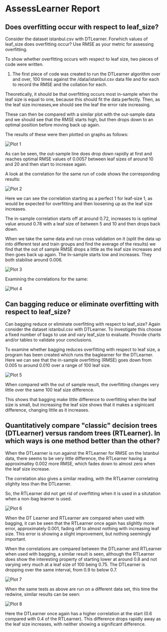 # AssessLearner Report

## Does overfitting occur with respect to leaf_size? 

Consider the dataset istanbul.csv with DTLearner. Forwhich values of leaf_size does overfitting occur? Use RMSE as your metric for assessing overfitting.

To show whether overfitting occurs with respect to leaf size, two pieces of code were written.

1) The first piece of code was created to run the DTLearner algorithm over and over, 100 times against the /data/istanbul.csv data file and for each to record the RMSE and the collation for each.

Theoretically, it should be that overfitting occurs most in-sample when the leaf size is equal to one, because this should fit the data perfectly. Then, as the leaf size increases,we should see the leaf the error rate increasing.

These can then be compared with a similar plot with the out-sample data and we should see that the RMSE starts high, but then drops down to an optimal position before moving back up again.

The results of these were then plotted on graphs as follows:

![Plot 1](https://github.com/Liveo123/AssessLearner/blob/master/plot1.png)

As can be seen, the out-sample line does drop down rapidly at first and reaches optimal RMSE values of 0.0057 between leaf sizes of around 10 and 20 and then start to increase again.

A look at the correlation for the same run of code shows the corresponding results:

![Plot 2](https://github.com/Liveo123/AssessLearner/blob/master/plot2.png)

Here we can see the correlation starting as a perfect 1 for leaf-size 1, as would be expected for overfitting and then loosening up as the leaf size increases.

The in-sample correlation starts off at around 0.72, increases to is optimal value around 0.78 with a leaf size of between 5 and 10 and then drops back down.

When we take the same data and run cross validation on it (split the data up into different test and train groups and find the average of the results) we find that the out of sample RMSE drops a little as the leaf size increases and then goes back up again. The In-sample starts low and increases. They both stabilise around 0.006.

![Plot 3](https://github.com/Liveo123/AssessLearner/blob/master/plot3.png)

Examining the correlations for the same:

![Plot 4](https://github.com/Liveo123/AssessLearner/blob/master/plot4.png)



## Can bagging reduce or eliminate overfitting with respect to leaf_size?

Can bagging reduce or eliminate overfitting with respect to leaf_size? Again consider the dataset istanbul.csv with DTLearner. To investigate this choose a fixed number of bags to use and vary leaf_size to evaluate. Provide charts and/or tables to validate your conclusions.

To examine whether bagging reduces overfitting with respect to leaf size, a program has been created which runs the baglearner for the DTLearner. Here we can see that the in-sample overfitting (RMSE) goes down from 0.005 to around 0.010 over a range of 100 leaf size. 

![Plot 5](https://github.com/Liveo123/AssessLearner/blob/master/plot5.png)

When compared with the out of sample result, the overfitting changes very little over the same 100 leaf size difference.

This shows that bagging make little difference to overfitting when the leaf size is small, but increasing the leaf size shows that it makes a siginicant difference, changing little as it increases.

## Quantitatively compare "classic" decision trees (DTLearner) versus random trees (RTLearner). In which ways is one method better than the other?

When the DTLearner is run against the RTLearner for RMSE on the Istanbul data, there seems to be very little difference, the RTLearner having a approximatley 0.002 more RMSE, which fades down to almost zero when the leaf size increase.

The correlation also gives a similar reading, with the RTLearner correlating slighlty less than the DTLearner.

So, the RTLearner did not get rid of overfitting when it is used in a situtation when a non-bag learner is used.

![Plot 6](https://github.com/Liveo123/AssessLearner/blob/master/plot6.png)

When the DT Learner and RTLearner are compared when used with bagging, it can be seen that the RTLearner once again has slighltly more error, approximately 0.001, fading off to almost nothing with increasing leaf size. This error is showing a slight improvement, but nothing seemingly important.

When the correlations are compared between the DTLearner and RTLearner when used with bagging, a similar result is seen, although the RTLearner does show the interesting property of starting lower at around 0.8 and not varying very much at a leaf size of 100 being 0.75. The DTLearner is dropping over the same interval, from 0.9 to below 0.7.

![Plot 7](https://github.com/Liveo123/AssessLearner/blob/master/plot7.png)

When the same tests as above are run on a different data set, this time the redwine, similar results can be
seen:

![Plot 8](https://github.com/Liveo123/AssessLearner/blob/master/plot8.png)

Here the DTLearner once again has a higher correlation at the start (0.6 compared with 0.4 of the
RTLearner). This difference drops rapidly away as the leaf size increases, with neither showing a significant
difference.


